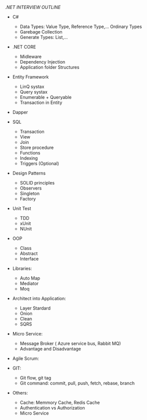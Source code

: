 *.NET INTERVIEW OUTLINE*

- C#
	+ Data Types: Value Type, Reference Type,... Ordinary Types
	+ Garebage Collection
	+ Generate Types: List,...
	
- .NET CORE
	+ Midleware
	+ Dependency Injection
	+ Application folder Structures
	
- Entity Framework
	+ LinQ systax
	+ Query systax
	+ Enumerable + Queryable
	+ Transaction in Entity
	
- Dapper

- SQL
	+ Transaction
	+ View
	+ Join
	+ Store procedure
	+ Functions
	+ Indexing
	+ Triggers (Optional)
	
- Design Patterns
	+ SOLID principles
	+ Observers
	+ Singleton 
	+ Factory
	
- Unit Test
	+ TDD
	+ xUnit
	+ NUnit
	
- OOP
	+ Class
	+ Abstract
	+ Interface
	
- Libraries:
	+ Auto Map
	+ Mediator
	+ Moq

- Architect into Application:
	+ Layer Stardard
	+ Onion
	+ Clean
	+ SQRS
	
- Micro Service: 
	+ Message Broker ( Azure service bus, Rabbit MQ)
	+ Advantage and Disadvantage
	
- Agile Scrum:

- GIT:
	- Git flow, git tag
	- Git command: commit, pull, push, fetch, rebase, branch
	
- Others:
	+ Cache: Memmory Cache, Redis Cache
	+ Authentication vs Authorization
	+ Micro Service
	
